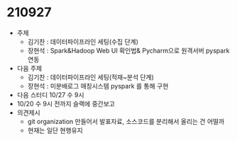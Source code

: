# 210927

* 주제
  * 김기찬 : 데이터파이프라인 세팅(수집 단계)
  * 장현석 : Spark&Hadoop Web UI 확인법& Pycharm으로 원격서버 pyspark 연동
* 다음 주제
  * 김기찬 : 데이터파이프라인 세팅(적재~분석 단계)
  * 장현석 : 미분배로그 매칭시스템 pyspark 를 통해 구현
* 다음 스터디 10/27 수 9시
* 10/20 수 9시 전까지 슬랙에 중간보고
* 의견제시
  * git organization 만들어서 발표자료, 소스코드를 분리해서 올리는 건 어떨까
  * 현재는 일단 현행유지

